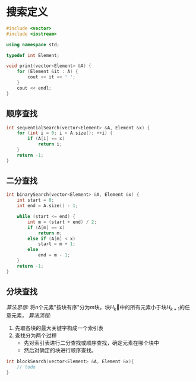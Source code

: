 # 搜索定义
```C++
#include <vector>
#include <iostream>

using namespace std;

typedef int Element;

void print(vector<Element> &A) {
    for (Element &it : A) {
        cout << it << ' ';
    }
    cout << endl;
}
```

## 顺序查找
```C++
int sequentialSearch(vector<Element> &A, Element &x) {
    for (int i = 0; i < A.size(); ++i) {
        if (A[i] == x)
            return i;
    }
    return -1;
}
```

## 二分查找
```C++
int binarySearch(vector<Element> &A, Element &x) {
    int start = 0;
    int end = A.size() - 1;

    while (start <= end) {
        int m = (start + end) / 2;
        if (A[m] == x)
            return m;
        else if (A[m] < x)
            start = m + 1;
        else
            end = m - 1;
    }
    return -1;
}
```

## 分块查找
*算法思想:* 将$n$个元素"按块有序"分为$m$块，块$H_k$中的所有元素小于块$H_{k+1}$的任意元素，
*算法流程:* 
1. 先取各块的最大关键字构成一个索引表
2. 查找分为两个过程
    * 先对索引表进行二分查找或顺序查找，确定元素在哪个块中
    * 然后对确定的块进行顺序查找。
```C++
int blockSearch(vector<Element> &A, Element &x){
    // todo
}
```
